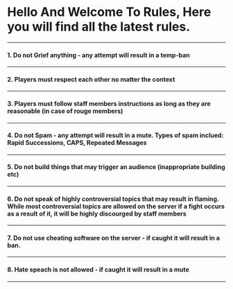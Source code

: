<Html>
    <head> 
        <title>Rules</title>
    </head>
    <body>
        <h1>Hello And Welcome To Rules, Here you will find all the latest rules.</h1>
        <hr>
        <h4>1. Do not Grief anything - any attempt will result in a temp-ban</h4>
        <hr>
        <h4>2. Players must respect each other no matter the context</h4>
        <hr>
        <h4>3. Players must follow staff members instructions as long as they are reasonable (in case of rouge members)</h4>
        <hr>
        <h4>4. Do not Spam - any attempt will result in a mute. Types of spam inclued: Rapid Successions, CAPS, Repeated Messages</H4>
        <hr>    
        <h4>5. Do not build things that may trigger an audience (inappropriate building etc)</h4>
        <hr>
        <h4>6. Do not speak of highly controversial topics that may result in flaming. While most controversial topics are allowed on the server if a fight occurs as a result of it, it will be highly discourged by staff members</h4>
        <hr>
        <h4>7. Do not use cheating software on the server - if caught it will result in a ban.</h4>
        <hr>
        <h4>8. Hate speach is not allowed - if caught it will result in a mute</h4>
        <hr>
    </body>


</Html>


